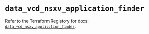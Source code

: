 # `data_vcd_nsxv_application_finder`

Refer to the Terraform Registory for docs: [`data_vcd_nsxv_application_finder`](https://registry.terraform.io/providers/vmware/vcd/3.10.0/docs/data-sources/nsxv_application_finder).
